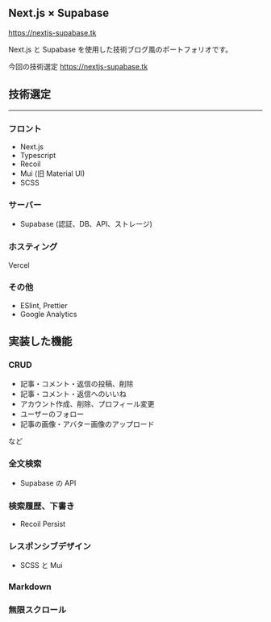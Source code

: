## Next.js × Supabase

https://nextjs-supabase.tk

Next.js と Supabase を使用した技術ブログ風のポートフォリオです。

今回の技術選定
https://nextjs-supabase.tk

## 技術選定

---

### フロント

- Next.js
- Typescript
- Recoil
- Mui (旧 Material UI)
- SCSS

### サーバー

- Supabase (認証、DB、API、ストレージ)

### ホスティング

Vercel

### その他

- ESlint, Prettier
- Google Analytics

## 実装した機能

### CRUD

- 記事・コメント・返信の投稿、削除
- 記事・コメント・返信へのいいね
- アカウント作成、削除、プロフィール変更
- ユーザーのフォロー
- 記事の画像・アバター画像のアップロード

など

### 全文検索

- Supabase の API

### 検索履歴、下書き

- Recoil Persist

### レスポンシブデザイン

- SCSS と Mui

### Markdown

### 無限スクロール
